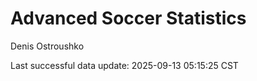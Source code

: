 # Advanced Soccer Statistics
Denis Ostroushko

<!-- gfm -->

Last successful data update: 2025-09-13 05:15:25 CST

